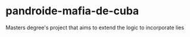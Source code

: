 # pandroide-mafia-de-cuba
Masters degree's project that aims to extend the logic to incorporate lies
